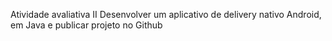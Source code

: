 Atividade avaliativa II
Desenvolver um aplicativo de delivery nativo Android, em Java e publicar projeto no Github
